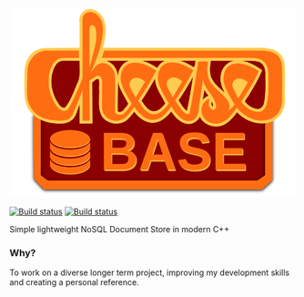 ![logo](https://github.com/mcheese/cheesebase/blob/master/cheesebase.png)

[![Build status](https://ci.appveyor.com/api/projects/status/me386u09otk6xmjc?svg=true)](https://ci.appveyor.com/project/mcheese/cheesebase)
[![Build status](https://travis-ci.org/mcheese/cheesebase.svg)](https://travis-ci.org/mcheese/cheesebase)

Simple lightweight NoSQL Document Store in modern C++

### Why?
To work on a diverse longer term project, improving my development skills and creating a personal reference.
